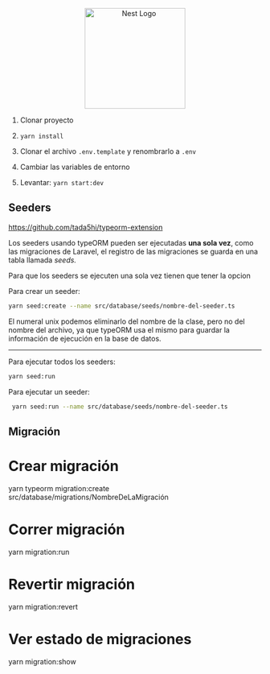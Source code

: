 <p align="center">
  <a href="http://nestjs.com/" target="blank"><img src="https://nestjs.com/img/logo-small.svg" width="200" alt="Nest Logo" /></a>
</p>

1. Clonar proyecto
2. ```yarn install```
3. Clonar el archivo ```.env.template``` y renombrarlo a ```.env```
4. Cambiar las variables de entorno

5. Levantar: ```yarn start:dev```

## Seeders 
https://github.com/tada5hi/typeorm-extension

Los seeders usando typeORM pueden ser ejecutadas **una sola vez**, como las migraciones de Laravel, el registro de las migraciones se guarda en una tabla llamada *seeds.*

Para que los seeders se ejecuten una sola vez tienen que tener la opcion

Para crear un seeder:

```bash
yarn seed:create --name src/database/seeds/nombre-del-seeder.ts
```

El numeral unix podemos eliminarlo del nombre de la clase, pero no del nombre del archivo, ya que typeORM usa el mismo para guardar la información de ejecución en la base de datos.

---

Para ejecutar todos los seeders:

```bash
yarn seed:run
```

Para ejecutar un seeder:

```bash
 yarn seed:run --name src/database/seeds/nombre-del-seeder.ts
```

## Migración
# Crear migración
yarn typeorm migration:create src/database/migrations/NombreDeLaMigración
# Correr migración
yarn migration:run
# Revertir migración
yarn migration:revert
# Ver estado de migraciones
yarn migration:show